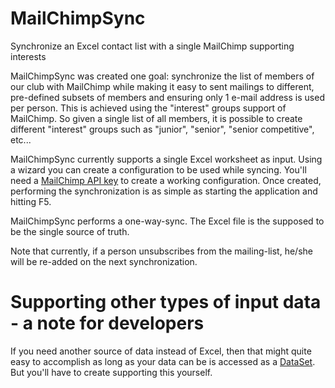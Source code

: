 # MailChimpSync
Synchronize an Excel contact list with a single MailChimp supporting interests

MailChimpSync was created one goal: synchronize the list of members of our club with MailChimp while making it easy 
to sent mailings to different, pre-defined subsets of members and ensuring only 1 e-mail address is used per person.
This is achieved using the "interest" groups support of MailChimp. So given a single list of all members, it is possible
to create different "interest" groups such as "junior", "senior", "senior competitive", etc...

MailChimpSync currently supports a single Excel worksheet as input. Using a wizard you can create a configuration to be used
while syncing. You'll need a [MailChimp API key](https://mailchimp.com/help/about-api-keys/) to create a working configuration.
Once created, performing the synchronization is as simple as starting the application and hitting F5.

MailChimpSync performs a one-way-sync. The Excel file is the supposed to be the single source of truth.

Note that currently, if a person unsubscribes from the mailing-list, he/she will be re-added on the next synchronization.

# Supporting other types of input data - a note for developers
If you need another source of data instead of Excel, then that might quite easy to accomplish as long as your data can be
is accessed as a [DataSet](https://docs.microsoft.com/en-us/dotnet/api/system.data.dataset?view=netframework-4.8). But you'll
have to create supporting this yourself.
